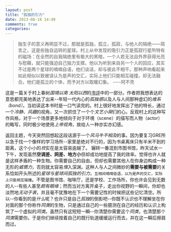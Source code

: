 ```yaml
---
layout: post
title: "孤独的引力"
date: 2013-08-18 14:49
comments: true
categories: 
---
```


> 独生子的意义再明显不过，那就是孤独，孤立，孤寂，与他人的隔绝——简言之，这是些独自运转的星球。村上从中发现的吸引力正是孤寂行星所特有的磁场：在全然的自我隔绝里有极大的黑暗，一个人若无法自外界获得光亮与慰藉，就只能强迫自己独力支撑。他以为听到来自另一个人的回应，其实不过是两个星球的喃喃自语，他们谈话，却与彼此不相干。那种声响看起来如此相似以致被误认为是声的交汇，实际上他们只能相互碰撞，却无法融合。他们是孤立的个体，而予对方以取暖幻象。    ----阿不壳

这是一篇关于村上春树*国境以南 太阳以西*的[书评](http://book.douban.com/review/1072104/)中的一部分。作者把我想表达的意思都完美地表达了出来--年轻一代内心的*孤独感*以及人与人间那种虚幻的*维系（bond）*。当初读这本书时是一口气读完的。村上很好地发挥出了他的特长，通过一个*冷静、风趣*的视角，又一次抓住了一个个*文艺小屌*们的心。反观村上的这种写作风格，对于一个场景更多地倾向于对于环境（scene）的描写而人物（actor）的略写，同时极少地使用*上帝视角*，故给人一种亦实亦幻感。

返回主题，今天突然回想起这段话源于一个*风马牛不相及*的事。因为要复习GRE所以急于找一个像样的学习场所--家里是绝对不行的，因为书桌离床只有半米不到的距离，这个小小的*坎*实在是太容易逾越了。 辗转一番混到市图书馆，昨天试水一下午，发现虽然**空调差、网差、地方小**但却成功地提高了我的效率。觉得也许人就是这样矛盾的一种生物。你需要自己的自由，但却也需要其他人在你身边构成一种无形的*威慑力*，否则就太容易*惰*入深渊。这种人与人之间微妙的**需要与被需要**的关系恰如开头所述的*星球与星球间孤独的引力*，`互相间喃喃低语，以为是声的交汇，实际上只能相互碰撞`。不管是图书馆、咖啡厅，还是学校、工作场所，你也许会见到无数的人--有些人甚至*颇有眼缘*；然而当对方离开桌子，走出你视野的一瞬间，你却也淡然地*无动于衷*，并且毫不犹豫地在下一个需要记性的时候把这些记忆清空。所以--你看到的是*什么*呢？也许只是自己*孤独*的倒影吧--你既不认识也不理解坐在你对面的那个你称作*同类*的生物，只是通过自己的一些臆测在自己的经历和认识上构筑了一个虚拟的*同类*。虽然只有这短短一瞬--你清楚你需要这个*同类*，也清楚那个*同类*需要你。于是你们继续按着自己的既行轨道缓缓运行而去，并在这一瞬后擦肩而过。
